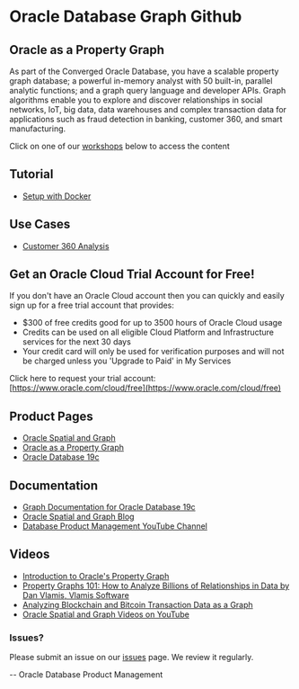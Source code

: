 # Oracle Database Graph Github

## Oracle as a Property Graph
As part of the Converged Oracle Database, you have a scalable property graph database; a powerful in-memory analyst with 50 built-in, parallel analytic functions; and a graph query language and developer APIs. Graph algorithms enable you to explore and discover relationships in social networks, IoT, big data, data warehouses and complex transaction data for applications such as fraud detection in banking, customer 360, and smart manufacturing.

Click on one of our [workshops](./livelabs/) below to access the content

## Tutorial
- [Setup with Docker](./setup_with_docker/setup_with_docker.md)

## Use Cases
- [Customer 360 Analysis](./customer_360_analysis/customer_360_analysis.md)

## Get an Oracle Cloud Trial Account for Free!
If you don't have an Oracle Cloud account then you can quickly and easily sign up for a free trial account that provides:
- $300 of free credits good for up to 3500 hours of Oracle Cloud usage
- Credits can be used on all eligible Cloud Platform and Infrastructure services for the next 30 days
- Your credit card will only be used for verification purposes and will not be charged unless you 'Upgrade to Paid' in My Services

Click here to request your trial account: [https://www.oracle.com/cloud/free](https://www.oracle.com/cloud/free)


## Product Pages
- [Oracle Spatial and Graph](https://www.oracle.com/database/technologies/spatialandgraph.html)
- [Oracle as a Property Graph](https://www.oracle.com/database/technologies/spatialandgraph/property-graph-features.html)
- [Oracle Database 19c](https://www.oracle.com/database/)

## Documentation
- [Graph Documentation for Oracle Database 19c](https://docs.oracle.com/en/database/oracle/oracle-database/19/spatial-and-graph.html)
- [Oracle Spatial and Graph Blog](https://blogs.oracle.com/oraclespatial/)
- [Database Product Management YouTube Channel](https://www.youtube.com/channel/UCr6mzwq_gcdsefQWBI72wIQ)

## Videos
- [Introduction to Oracle's Property Graph](https://youtube.com/watch?v=-DYVgYJPbQA&feature=youtu.be)
- [Property Graphs 101: How to Analyze Billions of Relationships in Data by Dan Vlamis, Vlamis Software](https://youtu.be/qaQO-mW6lFs)
- [Analyzing Blockchain and Bitcoin Transaction Data as a Graph](https://youtu.be/w8OEVobyhFE)
- [Oracle Spatial and Graph Videos on YouTube](https://www.youtube.com/channel/UCZqBavfLlCuS0il6zNY696w)


### Issues?
Please submit an issue on our [issues](https://github.com/oracle/learning-library/issues) page.  We review it regularly.

-- Oracle Database Product Management
